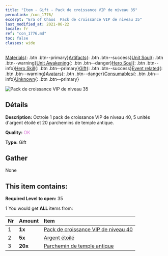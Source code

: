 ```yaml
---
title: "Item - Gift - Pack de croissance VIP de niveau 35"
permalink: /con_1776/
excerpt: "Era of Chaos  Pack de croissance VIP de niveau 35"
last_modified_at: 2021-06-22
locale: fr
ref: "con_1776.md"
toc: false
classes: wide
---
```

 [Materials](/ItemsFR/){: .btn .btn--primary}[Artifacts](/ItemsFR/Artifacts/){: .btn .btn--success}[Unit Soul](/ItemsFR/UnitSoul/){: .btn .btn--warning}[Unit Awakening](/ItemsFR/UnitAwakening/){: .btn .btn--danger}[Hero Soul](/ItemsFR/HeroSoul/){: .btn .btn--info}[Hero Skill](/ItemsFR/HeroSkill/){: .btn .btn--primary}[Gift](/ItemsFR/Gift/){: .btn .btn--success}[Event related](/ItemsFR/Events/){: .btn .btn--warning}[Avatars](/ItemsFR/Avatars/){: .btn .btn--danger}[Consumables](/ItemsFR/Consumables/){: .btn .btn--info}[Unknown](/ItemsFR/Unknown/){: .btn .btn--primary}

 ![Pack de croissance VIP de niveau 35](/images/t/i_907220.png)

## Détails
 **Description:** Octroie 1 pack de croissance VIP de niveau 40, 5 unités d'argent étoilé et 20 parchemins de temple antique.

 **Quality:** <span style="color: #DA70D6">OK</span>

 **Type:** Gift

## Gather

  None

## This item contains:

 **Required Level to open:** 35

 1 You would get **ALL** items  from:

  | Nr | Amount |     Item    |
  |:---|:-------|:------------|
  | 1 |  **1x** | [Pack de croissance VIP de niveau 40](/ItemsFR/con_1777/) |  | 
  | 2 |  **5x** | [Argent étoilé](/ItemsFR/con_969/) |  | 
  | 3 |  **20x** | [Parchemin de temple antique](/ItemsFR/con_697/) |  | 
